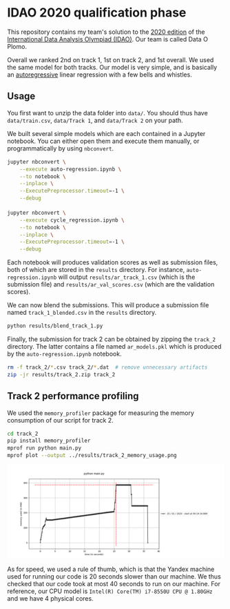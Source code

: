 # IDAO 2020 qualification phase

This repository contains my team's solution to the [2020 edition](https://official.contest.yandex.ru/contest/16669/enter/) of the [International Data Analysis Olympiad (IDAO)](https://idao.world/). Our team is called Data O Plomo.

Overall we ranked 2nd on track 1, 1st on track 2, and 1st overall. We used the same model for both tracks. Our model is very simple, and is basically an [autoregressive](https://www.wikiwand.com/en/Autoregressive_model) linear regression with a few bells and whistles.

## Usage

You first want to unzip the data folder into `data/`. You should thus have `data/train.csv`, `data/Track 1`, and `data/Track 2` on your path.

We built several simple models which are each contained in a Jupyter notebook. You can either open them and execute them manually, or programmatically by using `nbconvert`.

```sh
jupyter nbconvert \
    --execute auto-regression.ipynb \
    --to notebook \
    --inplace \
    --ExecutePreprocessor.timeout=-1 \
    --debug
    
jupyter nbconvert \
    --execute cycle_regression.ipynb \
    --to notebook \
    --inplace \
    --ExecutePreprocessor.timeout=-1 \
    --debug
```

Each notebook will produces validation scores as well as submission files, both of which are stored in the `results` directory. For instance, `auto-regression.ipynb` will output `results/ar_track_1.csv` (which is the submission file) and `results/ar_val_scores.csv` (which are the validation scores).

We can now blend the submissions. This will produce a submission file named `track_1_blended.csv` in the `results` directory.

```sh
python results/blend_track_1.py
```

Finally, the submission for track 2 can be obtained by zipping the `track_2` directory. The latter contains a file named `ar_models.pkl` which is produced by the `auto-regression.ipynb` notebook.

```sh
rm -f track_2/*.csv track_2/*.dat  # remove unnecessary artifacts
zip -jr results/track_2.zip track_2
```

## Track 2 performance profiling

We used the `memory_profiler` package for measuring the memory consumption of our script for track 2.

```sh
cd track_2
pip install memory_profiler
mprof run python main.py
mprof plot --output ../results/track_2_memory_usage.png
```

![track_2_memory_usage](results/track_2_memory_usage.png)

As for speed, we used a rule of thumb, which is that the Yandex machine used for running our code is 20 seconds slower than our machine. We thus checked that our code took at most 40 seconds to run on our machine. For reference, our CPU model is `Intel(R) Core(TM) i7-8550U CPU @ 1.80GHz` and we have 4 physical cores.
